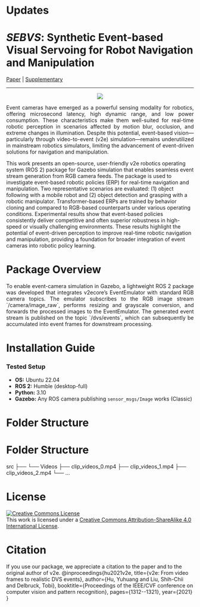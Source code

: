 # Updates
<!-- syntax for updating -->
<!-- - [6 August 2025] Tool for Manual Annotation Release -->

# *SEBVS*: Synthetic Event-based Visual Servoing for Robot Navigation and Manipulation 

<!-- for adding link to paper and image -->
<div>
<a href="#">Paper</a> | 
<a href="https://drive.google.com/file/d/1tlwI928wwzoIaphzWcdPFxZYTYJ-hMQC/view?usp=sharing">Supplementary</a>
</div> 

<hr>

<div style="text-align: center;">
<img src="https://github.com/user-attachments/assets/d0923a73-4495-4e9b-b28a-f61efedc6c66"/>
</div>

<p align="justify">
Event cameras have emerged as a powerful sensing modality for robotics, offering microsecond latency, high dynamic range, and low power consumption. These characteristics make them well-suited for real-time robotic perception in scenarios affected by motion blur, occlusion, and extreme changes in illumination. Despite this potential, event-based vision—particularly through video-to-event (v2e) simulation—remains underutilized in mainstream robotics simulators, limiting the advancement of event-driven solutions for navigation and manipulation.

This work presents an open-source, user-friendly v2e robotics operating system (ROS 2) package for Gazebo simulation that enables seamless event stream generation from RGB camera feeds. The package is used to investigate event-based robotic policies (ERP) for real-time navigation and manipulation. Two representative scenarios are evaluated: (1) object following with a mobile robot and (2) object detection and grasping with a robotic manipulator. Transformer-based ERPs are trained by behavior cloning and compared to RGB-based counterparts under various operating conditions. Experimental results show that event-based policies consistently deliver competitive and often superior robustness in high-speed or visually challenging environments. These results highlight the potential of event-driven perception to improve real-time robotic navigation and manipulation, providing a foundation for broader integration of event cameras into robotic policy learning.
</p>

<!-- <div style="text-align: center;">
<img src="https://github.com/user-attachments/assets/82c93cc6-4f7d-4e35-b38f-5079b1b12ef3"/>
</div> -->

<!-- # Dataset Download
Dataset can be downloaded <a href="https://drive.google.com/drive/folders/1dwbeWHASKkLbLOImyHKE8of8hWCq7bdO?usp=drive_link">here</a> -->

# Package Overview
<p align="justify">
To enable event-camera simulation in Gazebo, a lightweight ROS 2 package was developed that integrates v2ecore’s EventEmulator with standard RGB camera topics. The emulator subscribes to the RGB image stream `/camera/image_raw`, performs resizing and grayscale conversion, and forwards the processed images to the EventEmulator. The generated event stream is published on the topic `/dvs/events`, which can subsequently be accumulated into event frames for downstream processing.
</p>

# Installation Guide

### Tested Setup
- **OS:** Ubuntu 22.04  
- **ROS 2:** Humble (desktop-full)  
- **Python:** 3.10  
- **Gazebo:** Any ROS camera publishing `sensor_msgs/Image` works (Classic)

# Folder Structure
# Folder Structure
src
├── 
└── Videos
    ├── clip_videos_0.mp4
    ├── clip_videos_1.mp4
    ├── clip_videos_2.mp4
    └── ...

<!-- # Model Setup 
Please look at the official github page for the models to set up.
- [VideoLLama2](https://github.com/DAMO-NLP-SG/VideoLLaMA2)
- [LlavaNext-Video](https://github.com/LLaVA-VL/LLaVA-NeXT)  
- [Qwen2-VL-7B-hf](https://github.com/QwenLM/Qwen2.5-VL)
# Baseline

<div style="text-align: center;">
    <img src="https://github.com/user-attachments/assets/264443ff-05c6-49d2-9d5c-60a0789b6b2d" alt="Image">
</div> -->

<!-- The main implementations for these models for InterAct VideoQA can be found here. -->

<!-- [VideoLLama2](https://github.com/joe-rabbit/interact_videoqa/tree/main/interAct%20VideoQA/VideoLlama2) |
[LlavaNext-Video](https://github.com/joe-rabbit/interact_videoqa/tree/main/interAct%20VideoQA/Llava-Next-Video) | 
[Qwen2-VL-7B-hf](https://github.com/joe-rabbit/interact_videoqa/tree/main/interAct%20VideoQA/Qwen-VL2-7B-hf) -->

# License

<a rel="license" href="http://creativecommons.org/licenses/by-sa/4.0/"><img alt="Creative Commons License" style="border-width:0" src="https://i.creativecommons.org/l/by-sa/4.0/88x31.png" /></a><br />This work is licensed under a <a rel="license" href="http://creativecommons.org/licenses/by-sa/4.0/">Creative Commons Attribution-ShareAlike 4.0 International License</a>.


# Citation
If you use our package, we appreciate a citation to the paper and to the original author of v2e. 
@inproceedings{hu2021v2e,
  title={v2e: From video frames to realistic DVS events},
  author={Hu, Yuhuang and Liu, Shih-Chii and Delbruck, Tobi},
  booktitle={Proceedings of the IEEE/CVF conference on computer vision and pattern recognition},
  pages={1312--1321},
  year={2021}
}